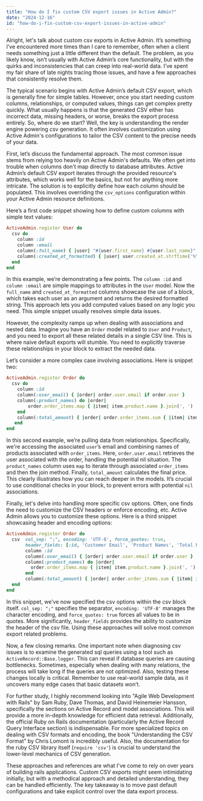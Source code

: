```yaml
---
title: "How do I fix custom CSV export issues in Active Admin?"
date: "2024-12-16"
id: "how-do-i-fix-custom-csv-export-issues-in-active-admin"
---
```


Alright, let's talk about custom csv exports in Active Admin. It’s something I’ve encountered more times than I care to remember, often when a client needs something just a little different than the default. The problem, as you likely know, isn’t usually with Active Admin’s core functionality, but with the quirks and inconsistencies that can creep into real-world data. I’ve spent my fair share of late nights tracing those issues, and have a few approaches that consistently resolve them.

The typical scenario begins with Active Admin’s default CSV export, which is generally fine for simple tables. However, once you start needing custom columns, relationships, or computed values, things can get complex pretty quickly. What usually happens is that the generated CSV either has incorrect data, missing headers, or worse, breaks the export process entirely. So, where do we start? Well, the key is understanding the render engine powering csv generation. It often involves customization using Active Admin's configurations to tailor the CSV content to the precise needs of your data.

First, let’s discuss the fundamental approach. The most common issue stems from relying too heavily on Active Admin's defaults. We often get into trouble when columns don't map directly to database attributes. Active Admin’s default CSV export iterates through the provided resource's attributes, which works well for the basics, but not for anything more intricate. The solution is to explicitly define how each column should be populated. This involves overriding the `csv_options` configuration within your Active Admin resource definitions.

Here’s a first code snippet showing how to define custom columns with simple text values:

```ruby
ActiveAdmin.register User do
  csv do
    column :id
    column :email
    column(:full_name) { |user| "#{user.first_name} #{user.last_name}" }
    column(:created_at_formatted) { |user| user.created_at.strftime('%Y-%m-%d %H:%M:%S') }
  end
end
```

In this example, we’re demonstrating a few points. The `column :id` and `column :email` are simple mappings to attributes in the `User` model. Now the `full_name` and `created_at_formatted` columns showcase the use of a block, which takes each user as an argument and returns the desired formatted string. This approach lets you add computed values based on any logic you need. This simple snippet usually resolves simple data issues.

However, the complexity ramps up when dealing with associations and nested data. Imagine you have an `Order` model related to `User` and `Product`, and you need to export all these related details in a single CSV line. This is where naive default exports will stumble. You need to explicitly traverse these relationships in your block to extract the needed data.

Let’s consider a more complex case involving associations. Here is snippet two:

```ruby
ActiveAdmin.register Order do
  csv do
    column :id
    column(:user_email) { |order| order.user.email if order.user }
    column(:product_names) do |order|
        order.order_items.map { |item| item.product.name }.join(', ')
    end
    column(:total_amount) { |order| order.order_items.sum { |item| item.product.price * item.quantity} }
   end
end
```

In this second example, we’re pulling data from relationships. Specifically, we're accessing the associated `user`’s email and combining names of products associated with `order_items`. Here, `order.user.email` retrieves the user associated with the order, handling the potential nil situation. The `product_names` column uses `map` to iterate through associated `order_items` and then the join method. Finally, `total_amount` calculates the final price. This clearly illustrates how you can reach deeper in the models. It’s crucial to use conditional checks in your block, to prevent errors with potential `nil` associations.

Finally, let's delve into handling more specific csv options. Often, one finds the need to customize the CSV headers or enforce encoding, etc. Active Admin allows you to customize these options. Here is a third snippet showcasing header and encoding options:

```ruby
ActiveAdmin.register Order do
  csv  col_sep: ";", encoding: 'UTF-8', force_quotes: true,
       header_fields: [:id, 'Customer Email', 'Product Names', 'Total Price'] do
       column :id
       column(:user_email) { |order| order.user.email if order.user }
       column(:product_names) do |order|
         order.order_items.map { |item| item.product.name }.join(', ')
       end
       column(:total_amount) { |order| order.order_items.sum { |item| item.product.price * item.quantity} }
  end
end
```

In this snippet, we’ve now specified the csv options within the csv block itself. `col_sep: ";"` specifies the separator, `encoding: 'UTF-8'` manages the character encoding, and `force_quotes: true` forces all values to be in quotes. More significantly, `header_fields` provides the ability to customize the header of the csv file. Using these approaches will solve most common export related problems.

Now, a few closing remarks. One important note when diagnosing csv issues is to examine the generated sql queries using a tool such as `ActiveRecord::Base.logger`. This can reveal if database queries are causing bottlenecks. Sometimes, especially when dealing with many relations, the process will take long if the queries are not optimized. Also, testing these changes locally is critical. Remember to use real-world sample data, as it uncovers many edge cases that basic datasets won’t.

For further study, I highly recommend looking into "Agile Web Development with Rails" by Sam Ruby, Dave Thomas, and David Heinemeier Hansson, specifically the sections on Active Record and model associations. This will provide a more in-depth knowledge for efficient data retrieval. Additionally, the official Ruby on Rails documentation (particularly the Active Record Query Interface section) is indispensable. For more specialized topics on dealing with CSV formats and encoding, the book "Understanding the CSV Format" by Chris Lomont is incredibly useful. Also, the documentation for the ruby CSV library itself (`require 'csv'`) is crucial to understand the lower-level mechanics of CSV generation.

These approaches and references are what I've come to rely on over years of building rails applications. Custom CSV exports might seem intimidating initially, but with a methodical approach and detailed understanding, they can be handled efficiently. The key takeaway is to move past default configurations and take explicit control over the data export process.
